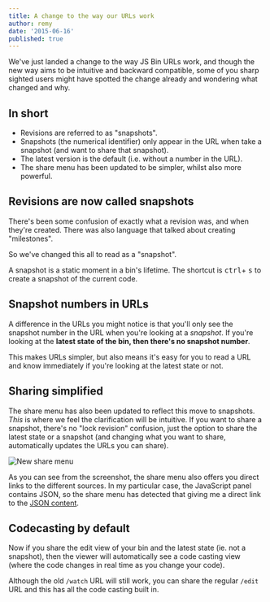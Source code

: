 ```yaml
---
title: A change to the way our URLs work
author: remy
date: '2015-06-16'
published: true
---
```



We've just landed a change to the way JS Bin URLs work, and though the new way aims to be intuitive and backward compatible, some of you sharp sighted users might have spotted the change already and wondering what changed and why.

## In short

- Revisions are referred to as "snapshots".
- Snapshots (the numerical identifier) only appear in the URL when take a snapshot (and want to share that snapshot).
- The latest version is the default (i.e. without a number in the URL).
- The share menu has been updated to be simpler, whilst also more powerful.

## Revisions are now called snapshots

There's been some confusion of exactly what a revision was, and when they're created. There was also language that talked about creating "milestones".

So we've changed this all to read as a "snapshot".

A snapshot is a static moment in a bin's lifetime. The shortcut is <kbd>ctrl</kbd>+ <kbd>s</kbd> to create a snapshot of the current code.

## Snapshot numbers in URLs

A difference in the URLs you might notice is that you'll only see the snapshot number in the URL when you're looking at a *snapshot*. If you're looking at the **latest state of the bin, then there's no snapshot number**.

This makes URLs simpler, but also means it's easy for you to read a URL and know immediately if you're looking at the latest state or not.

## Sharing simplified

The share menu has also been updated to reflect this move to snapshots. *This* is where we feel the clarification will be intuitive. If you want to share a snapshot, there's no "lock revision" confusion, just the option to share the latest state or a snapshot (and changing what you want to share, automatically updates the URLs you can share).

![New share menu](/images/blog/new-share.png)

As you can see from the screenshot, the share menu also offers you direct links to the different sources. In my particular case, the JavaScript panel contains JSON, so the share menu has detected that giving me a direct link to the [JSON content](https://rem.jsbin.com/colefa.json).

## Codecasting by default

Now if you share the edit view of your bin and the latest state (ie. not a snapshot), then the viewer will automatically see a code casting view (where the code changes in real time as you change your code).

Although the old `/watch` URL will still work, you can share the regular `/edit` URL and this has all the code casting built in.